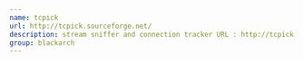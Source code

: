 ```yaml
---
name: tcpick
url: http://tcpick.sourceforge.net/
description: stream sniffer and connection tracker URL : http://tcpick.sourceforge.net/ Groups : blackarch blackarch-sniffer
group: blackarch
---
```


